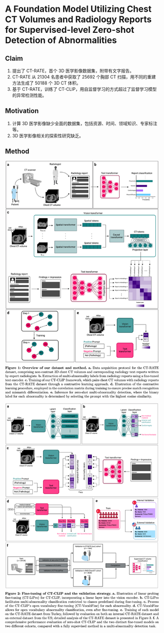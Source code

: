 # A Foundation Model Utilizing Chest CT Volumes and Radiology Reports for Supervised-level Zero-shot Detection of Abnormalities

## Claim

1. 提出了 CT-RATE，首个 3D 医学影像数据集，附带有文字报告。
2. CT-RATE 从 21304 名患者中获取了 25692 个胸部 CT 扫描，用不同的重建方法生成了 50188 个 3D CT 体积。
3. 基于 CT-RATE，训练了 CT-CLIP，用自监督学习的方式超过了监督学习模型的异常检测性能。

## Motivation

1. 计算 3D 医学影像缺少全面的数据集，包括资源、时间、领域知识、专家标注等。
2. 3D 医学影像相关的探索性研究缺乏。

## Method

![](images/chest-ct-method.png)

![](images/chest-ct-finetune.png)
